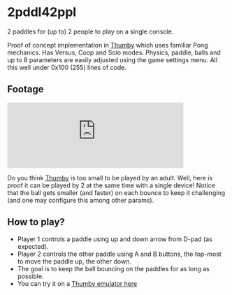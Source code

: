 # 2pddl42ppl
2 paddles for (up to) 2 people to play on a single console.

Proof of concept implementation in [Thumby](https://thumby.us/) which uses familiar Pong mechanics. Has Versus, Coop and Solo modes. Physics, paddle, balls and up to 8 parameters are easily adjusted using the game settings menu. All this well under 0x100 (255) lines of code.

## Footage
<iframe width="80%" height="auto" src="https://www.youtube.com/embed/K-yZ11NldGY" frameborder="0" allow="accelerometer; autoplay; clipboard-write; encrypted-media; gyroscope; picture-in-picture" allowfullscreen></iframe>

Do you think [Thumby](https://thumby.us/) is too small to be played by an adult. Well, here is proof it can be played by 2 at the same time with a single device! Notice that the ball gets smaller (and faster) on each bounce to keep it challenging (and one may configure this among other params).

## How to play?
- Player 1 controls a paddle using up and down arrow from D-pad (as expected).
- Player 2 controls the other paddle using A and B buttons, the top-most to move the paddle up, the other down.
- The goal is to keep the ball bouncing on the paddles for as long as possible.
- You can try it on a [Thumby emulator here](https://code.thumby.us/)
